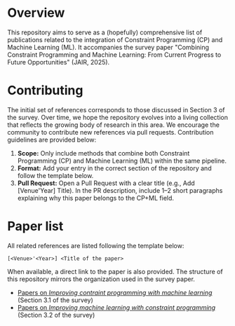 
# Overview
This repository aims to serve as a (hopefully) comprehensive list of publications related to the integration of Constraint Programming (CP) and Machine Learning (ML). It accompanies the survey paper "Combining Constraint Programming and Machine Learning: From Current Progress to Future Opportunities" (JAIR, 2025).

# Contributing
The initial set of references corresponds to those discussed in Section 3 of the survey. Over time, we hope the repository evolves into a living collection that reflects the growing body of research in this area.
We encourage the community to contribute new references via pull requests. Contribution guidelines are provided below:

1. **Scope:** Only include methods that combine both Constraint Programming (CP) and Machine Learning (ML) within the same pipeline.
2. **Format:** Add your entry in the correct section of the repository and follow the template below.
3. **Pull Request:** Open a Pull Request with a clear title (e.g., Add [Venue'Year] Title). In the PR description, include 1–2 short paragraphs explaining why this paper belongs to the CP+ML field.

# Paper list

All related references are listed following the template below:

```
[<Venue>'<Year>] <Title of the paper>
```

When available, a direct link to the paper is also provided. The structure of this repository mirrors the organization used in the survey paper.

- [Papers on *Improving contraint programming with machine learning*](ML4CP/ml4cp-list.md) (Section 3.1 of the survey)
- [Papers on *Improving machine learning with constraint programming*](CP4ML/cp4ml-list.md) (Section 3.2 of the survey)



